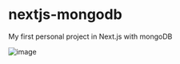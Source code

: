 # nextjs-mongodb
My first personal project in Next.js with mongoDB

![image](https://user-images.githubusercontent.com/15236959/202769391-3242a487-0cbf-486a-bc4c-63419daa24fa.png)
